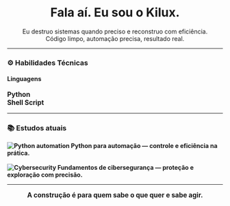 <h1 align="center">Fala aí. Eu sou o Kilux.</h1>

<p align="center">
  Eu destruo sistemas quando preciso e reconstruo com eficiência.<br>
  Código limpo, automação precisa, resultado real.
</p>

---

### ⚙️ Habilidades Técnicas

#### Linguagens
<p align="left" style="font-weight: bold; font-size: 1.1em;">
  Python<br>
  Shell Script
</p>

---

### 📚 Estudos atuais

<p align="left" style="font-weight: bold; font-size: 1em;">
  <img src="https://img.shields.io/badge/Python-automation-orange?style=for-the-badge&logo=python&logoColor=white" alt="Python automation" />
  Python para automação — controle e eficiência na prática.<br><br>

  <img src="https://img.shields.io/badge/Cybersecurity-security-blue?style=for-the-badge&logo=hackthebox&logoColor=white" alt="Cybersecurity" />
  Fundamentos de cibersegurança — proteção e exploração com precisão.
</p>

---

<p align="center" style="font-weight: bold; font-size: 1.1em;">
  A construção é para quem sabe o que quer e sabe agir.
</p>
